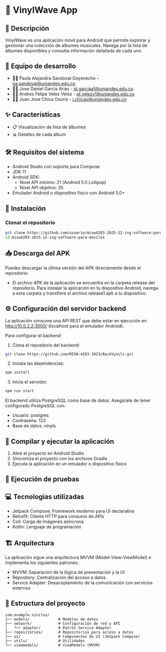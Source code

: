 # 🎵 VinylWave App

## 📱 Descripción
VinylWave es una aplicación móvil para Android que permite explorar y gestionar una colección de álbumes musicales. Navega por la lista de álbumes disponibles y consulta información detallada de cada uno.

## 👥 Equipo de desarrollo

- 👩‍💻 Paula Alejandra Sandoval Goyeneche - pa.sandoval@uniandes.edu.co
- 👨‍💻 Jose Daniel Garcia Arias - jd.garciaa1@uniandes.edu.co
- 👨‍💻 Andres Felipe Velez Velez - af.velezv1@uniandes.edu.co
- 👨‍💻 Juan Jose Chica Osorio - j.chicao@uniandes.edu.co


## ✨ Características
- 📋 Visualización de lista de álbumes
- 📊 Detalles de cada álbum

## 🛠️ Requisitos del sistema

- Android Studio con soporte para Compose
- JDK 11
- Android SDK:
  - Nivel API mínimo: 21 (Android 5.0 Lollipop)
  - Nivel API objetivo: 35
- Emulador Android o dispositivo físico con Android 5.0+

## 🚀 Instalación

### Clonar el repositorio

```bash
git clone https://github.com/usuario/misw4203-2025-12-ing-software-para-moviles.git
cd misw4203-2025-12-ing-software-para-moviles
```
## 📥 Descarga del APK

Puedes descargar la última versión del APK directamente desde el repositorio:

- El archivo APK de la aplicación se encuentra en la carpeta release del repositorio. Para instalar la aplicación en tu dispositivo Android, navega a esta carpeta y transfiere el archivo release1.apk a tu dispositivo.

## ⚙️ Configuración del servidor backend

La aplicación consume una API REST que debe estar en ejecución en http://10.0.2.2:3000/ (localhost para el emulador Android).

Para configurar el backend:

1. Clona el repositorio del backend: 

```bash
git clone https://github.com/MISW-4203-2023/BackVynils.git
```

2. Instala las dependencias:

```bash
npm install
```

3. Inicia el servidor:
```bash
npm run start
```

El backend utiliza PostgreSQL como base de datos. Asegúrate de tener configurado PostgreSQL con:

- Usuario: postgres
- Contraseña: 123
- Base de datos: vinyls

## 📲 Compilar y ejecutar la aplicación

1. Abre el proyecto en Android Studio
2. Sincroniza el proyecto con los archivos Gradle
3. Ejecuta la aplicación en un emulador o dispositivo físico

## 🧪 Ejecución de pruebas

## 💻 Tecnologías utilizadas

- Jetpack Compose: Framework moderno para UI declarativa
- Retrofit: Cliente HTTP para consumo de APIs
- Coil: Carga de imágenes asíncrona
- Kotlin: Lenguaje de programación
  
## 🏗️ Arquitectura

La aplicación sigue una arquitectura MVVM (Model-View-ViewModel) e implementa los siguientes patrones:

- MVVM: Separación de la lógica de presentación y la UI
- Repository: Centralización del acceso a datos
- Service Adapter: Desacoplamiento de la comunicación con servicios externos

## 📁 Estructura del proyecto

```plaintext
com.example.vinilos/
├── models/             # Modelos de datos
├── network/            # Configuración de red y API
│   └── adapter/        # Patrón Service Adapter
├── repositories/       # Repositorios para acceso a datos
├── ui/                 # Componentes de UI (Jetpack Compose)
├── utils/              # Utilidades
└── viewmodels/         # ViewModels (MVVM)
```
